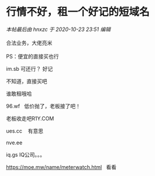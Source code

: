 # 行情不好，租一个好记的短域名


<i class="pstatus"> 本帖最后由 hnxzc 于 2020-10-23 23:51 编辑 </i><br />
<br />
合法业务，大佬亮米<br />
<br />
PS：便宜的直接买也行

im.sb 可还行？ 好记

不知道，直接买吧

谁敢租哦哈

96.wf&nbsp; &nbsp;低价抛了，老板接了吧！

<img src="static/image/smiley/default/lol.gif" smilieid="12" border="0" alt="" /><img src="static/image/smiley/default/lol.gif" smilieid="12" border="0" alt="" /><img src="static/image/smiley/default/lol.gif" smilieid="12" border="0" alt="" />老板收走吧R1Y.COM

ues.cc&nbsp; &nbsp; 有意思

nve.ee<br />


iq.gs IQ公司。。。

https://moe.mw/name/meterwatch.html&nbsp; &nbsp;看看
